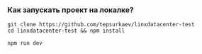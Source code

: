 ### Как запускать проект на локалке?

```shell
git clone https://github.com/tepsurkaev/linxdatacenter-test
cd linxdatacenter-test && npm install

npm run dev
```